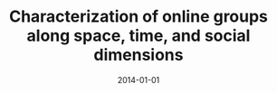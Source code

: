 ---
title: "Characterization of online groups along space, time, and social dimensions"
collection: publications
date: 2014-01-01
year: 2014
venue: 'EPJ Data Science, 3(1), 8'
paperurl: 'http://epjds.epj.org/articles/epjdata/abs/2014/01/13688_2014_Article_8/13688_2014_Article_8.html'
resourceslug: no_resource
authors: 'D. Martin-Borregon, L. Aiello, P.A. Grabowicz, A. Jaimes, R. Baeza-Yates'
---